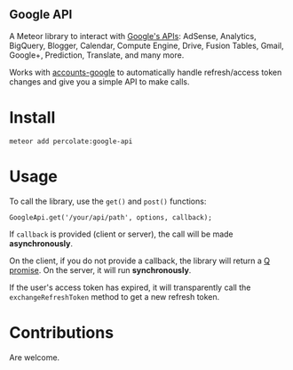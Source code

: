 Google API
----------

A Meteor library to interact with [Google's APIs](https://developers.google.com/apis-explorer/):
AdSense, Analytics, BigQuery, Blogger, Calendar, Compute Engine, Drive, Fusion Tables, Gmail, Google+, Prediction, Translate, and many more.

Works with [accounts-google](https://atmospherejs.com/meteor/accounts-google) to automatically handle refresh/access token changes and give you a simple API to make calls.

# Install

```
meteor add percolate:google-api
```

# Usage

To call the library, use the `get()` and `post()` functions:

```
GoogleApi.get('/your/api/path', options, callback);
```

If `callback` is provided (client or server), the call will be made **asynchronously**. 

On the client, if you do not provide a callback, the library will return a [Q promise](https://github.com/kriskowal/q). On the server, it will run **synchronously**.

If the user's access token has expired, it will transparently call the `exchangeRefreshToken` method to get a new refresh token.

# Contributions

Are welcome.
